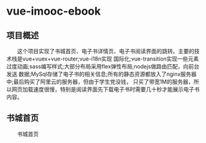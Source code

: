 # vue-imooc-ebook

## 项目概述
  
　　这个项目实现了书城首页、电子书详情页、电子书阅读界面的跳转。主要的技术栈是vue+vuex+vue-router;vue-i18n实现
国际化;vue-transition实现一些元素过度动画;sass编写样式;大部分布局采用flex弹性布局;nodejs做路由匹配，向前台发送
数据;MySql存储了电子书的相关信息;所有的静态资源都放入了nginx服务器中;最后购买了阿里云的服务器，但由于学生党没钱，
只买了带宽1M的服务器，所以网页加载速度很慢，特别是阅读界面先下载电子书时需要几十秒才能展示电子书内容。
   
## 书城首页

　　书城首页
